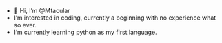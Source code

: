 - 👋 Hi, I’m @Mtacular 
- I’m interested in coding, currently a beginning with no experience what so ever.
- I’m currently learning python as my first language.

<!---
Mtacular/Mtacular is a ✨ special ✨ repository because its `README.md` (this file) appears on your GitHub profile.
You can click the Preview link to take a look at your changes.
--->
